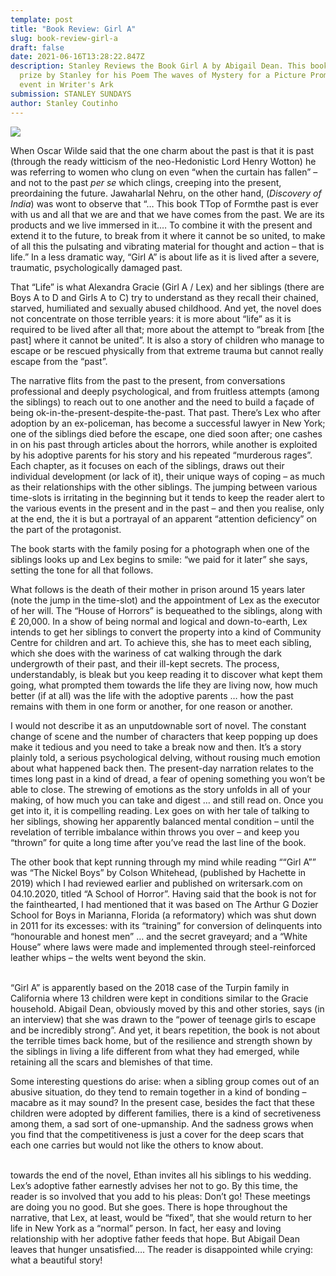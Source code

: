 ```yaml
---
template: post
title: "Book Review: Girl A"
slug: book-review-girl-a
draft: false
date: 2021-06-16T13:28:22.847Z
description: Stanley Reviews the Book Girl A by Abigail Dean. This book was a
  prize by Stanley for his Poem The waves of Mystery for a Picture Prompt Poetry
  event in Writer's Ark
submission: STANLEY SUNDAYS
author: Stanley Coutinho
---
```

![](/media/girl-a.jpg)

When Oscar Wilde said that the one charm about the past is that it is past (through the ready witticism of the neo-Hedonistic Lord Henry Wotton) he was referring to women who clung on even “when the curtain has fallen” – and not to the past *per se* which clings, creeping into the present, preordaining the future. Jawaharlal Nehru, on the other hand, (*Discovery of India*) was wont to observe that “… This book TTop of Formthe past is ever with us and all that we are and that we have comes from the past. We are its products and we live immersed in it.… To combine it with the present and extend it to the future, to break from it where it cannot be so united, to make of all this the pulsating and vibrating material for thought and action – that is life.” In a less dramatic way, “Girl A” is about life as it is lived after a severe, traumatic, psychologically damaged past.

That “Life” is what Alexandra Gracie (Girl A / Lex) and her siblings (there are Boys A to D and Girls A to C) try to understand as they recall their chained, starved, humiliated and sexually abused childhood. And yet, the novel does not concentrate on those terrible years: it is more about “life” as it is required to be lived after all that; more about the attempt to “break from \[the past] where it cannot be united”. It is also a story of children who manage to escape or be rescued physically from that extreme trauma but cannot really escape from the “past”.

The narrative flits from the past to the present, from conversations professional and deeply psychological, and from fruitless attempts (among the siblings) to reach out to one another and the need to build a façade of being ok-in-the-present-despite-the-past. That past. There’s Lex who after adoption by an ex-policeman, has become a successful lawyer in New York; one of the siblings died before the escape, one died soon after; one cashes in on his past through articles about the horrors, while another is exploited by his adoptive parents for his story and his repeated “murderous rages”. Each chapter, as it focuses on each of the siblings, draws out their individual development (or lack of it), their unique ways of coping – as much as their relationships with the other siblings. The jumping between various time-slots is irritating in the beginning but it tends to keep the reader alert to the various events in the present and in the past – and then you realise, only at the end, the it is but a portrayal of an apparent “attention deficiency” on the part of the protagonist.

The book starts with the family posing for a photograph when one of the siblings looks up and Lex begins to smile: “we paid for it later” she says, setting the tone for all that follows.

What follows is the death of their mother in prison around 15 years later (note the jump in the time-slot) and the appointment of Lex as the executor of her will. The “House of Horrors” is bequeathed to the siblings, along with ₤ 20,000. In a show of being normal and logical and down-to-earth, Lex intends to get her siblings to convert the property into a kind of Community Centre for children and art. To achieve this, she has to meet each sibling, which she does with the wariness of cat walking through the dark undergrowth of their past, and their ill-kept secrets. The process, understandably, is bleak but you keep reading it to discover what kept them going, what prompted them towards the life they are living now, how much better (if at all) was the life with the adoptive parents … how the past remains with them in one form or another, for one reason or another.

I would not describe it as an unputdownable sort of novel. The constant change of scene and the number of characters that keep popping up does make it tedious and you need to take a break now and then. It’s a story plainly told, a serious psychological delving, without rousing much emotion about what happened back then. The present-day narration relates to the times long past in a kind of dread, a fear of opening something you won’t be able to close. The strewing of emotions as the story unfolds in all of your making, of how much you can take and digest … and still read on. Once you get into it, it is compelling reading. Lex goes on with her tale of talking to her siblings, showing her apparently balanced mental condition – until the revelation of terrible imbalance within throws you over – and keep you “thrown” for quite a long time after you’ve read the last line of the book.

The other book that kept running through my mind while reading ““Girl A”” was “The Nickel Boys” by Colson Whitehead, (published by Hachette in 2019) which I had reviewed earlier and published on writersark.com on 04.10.2020, titled “A School of Horror”. Having said that the book is not for the fainthearted, I had mentioned that it was based on The Arthur G Dozier School for Boys in Marianna, Florida (a reformatory) which was shut down in 2011 for its excesses: with its “training” for conversion of delinquents into “honourable and honest men” … and the secret graveyard; and a “White House” where laws were made and implemented through steel-reinforced leather whips – the welts went beyond the skin.

\
“Girl A” is apparently based on the 2018 case of the Turpin family in California where 13 children were kept in conditions similar to the Gracie household. Abigail Dean, obviously moved by this and other stories, says (in an interview) that she was drawn to the “power of teenage girls to escape and be incredibly strong”. And yet, it bears repetition, the book is not about the terrible times back home, but of the resilience and strength shown by the siblings in living a life different from what they had emerged, while retaining all the scars and blemishes of that time.

Some interesting questions do arise: when a sibling group comes out of an abusive situation, do they tend to remain together in a kind of bonding – macabre as it may sound? In the present case, besides the fact that these children were adopted by different families, there is a kind of secretiveness among them, a sad sort of one-upmanship. And the sadness grows when you find that the competitiveness is just a cover for the deep scars that each one carries but would not like the others to know about.

\
towards the end of the novel, Ethan invites all his siblings to his wedding. Lex’s adoptive father earnestly advises her not to go. By this time, the reader is so involved that you add to his pleas: Don’t go! These meetings are doing you no good. But she goes. There is hope throughout the narrative, that Lex, at least, would be “fixed”, that she would return to her life in New York as a “normal” person. In fact, her easy and loving relationship with her adoptive father feeds that hope. But Abigail Dean leaves that hunger unsatisfied…. The reader is disappointed while crying: what a beautiful story!